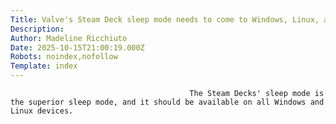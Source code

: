 ```yaml
---
Title: Valve's Steam Deck sleep mode needs to come to Windows, Linux, and every other device
Description: 
Author: Madeline Ricchiuto
Date: 2025-10-15T21:00:19.000Z
Robots: noindex,nofollow
Template: index
---
```


                                            The Steam Decks' sleep mode is the superior sleep mode, and it should be available on all Windows and Linux devices.
                                        